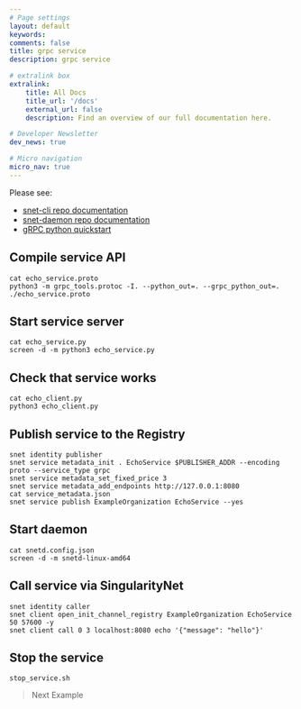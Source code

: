 ```yaml
---
# Page settings
layout: default
keywords:
comments: false
title: grpc service
description: grpc service

# extralink box
extralink:
    title: All Docs
    title_url: '/docs'
    external_url: false
    description: Find an overview of our full documentation here.

# Developer Newsletter
dev_news: true

# Micro navigation
micro_nav: true
---
```


Please see:
* [snet-cli repo documentation](https://github.com/singnet/snet-cli)
* [snet-daemon repo documentation](https://github.com/singnet/snet-daemon/)
* [gRPC python quickstart](https://grpc.io/docs/quickstart/python.html)


## Compile service API
```
cat echo_service.proto
python3 -m grpc_tools.protoc -I. --python_out=. --grpc_python_out=. ./echo_service.proto
```

## Start service server
```
cat echo_service.py
screen -d -m python3 echo_service.py
```

## Check that service works
```
cat echo_client.py
python3 echo_client.py
```

## Publish service to the Registry
```
snet identity publisher
snet service metadata_init . EchoService $PUBLISHER_ADDR --encoding proto --service_type grpc
snet service metadata_set_fixed_price 3
snet service metadata_add_endpoints http://127.0.0.1:8080
cat service_metadata.json
snet service publish ExampleOrganization EchoService --yes
```

## Start daemon
```
cat snetd.config.json
screen -d -m snetd-linux-amd64
```

## Call service via SingularityNet
```
snet identity caller
snet client open_init_channel_registry ExampleOrganization EchoService 50 57600 -y
snet client call 0 3 localhost:8080 echo '{"message": "hello"}'
```

## Stop the service
```
stop_service.sh
```

> Next Example
